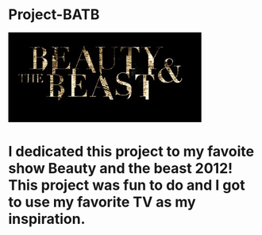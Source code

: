 # Project-BATB
![](Video/CW_Beauty_and_the_Beast_logo.jpg)

# I dedicated this project to my favoite show Beauty and the beast 2012! This project was fun to do and I got to use my favorite TV as my inspiration. 
